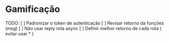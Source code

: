 # Gamificação

TODO:
[ ] Padronizar o token de autenticação
[ ] Revisar retorno da funções (msg)
[ ] Não usar reply rota async
[ ] Definir melhor retorno de cada rota ( evitar usar * )


